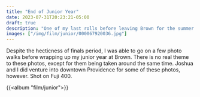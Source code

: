 ```yaml
---
title: "End of Junior Year"
date: 2023-07-31T20:23:21-05:00
draft: true
description: "One of my last rolls before leaving Brown for the summer."
images: ["/img/film/junior/000067920036.jpg"]
---
```


Despite the hecticness of finals period, I was able to go on a few photo walks before wrapping up my junior year at Brown. There is no real theme to these photos, except for them being taken around the same time. Joshua and I did venture into downtown Providence for some of these photos, however. Shot on Fuji 400.

{{<album "film/junior">}}